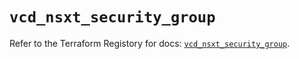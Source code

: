 # `vcd_nsxt_security_group`

Refer to the Terraform Registory for docs: [`vcd_nsxt_security_group`](https://registry.terraform.io/providers/vmware/vcd/3.10.0/docs/resources/nsxt_security_group).
